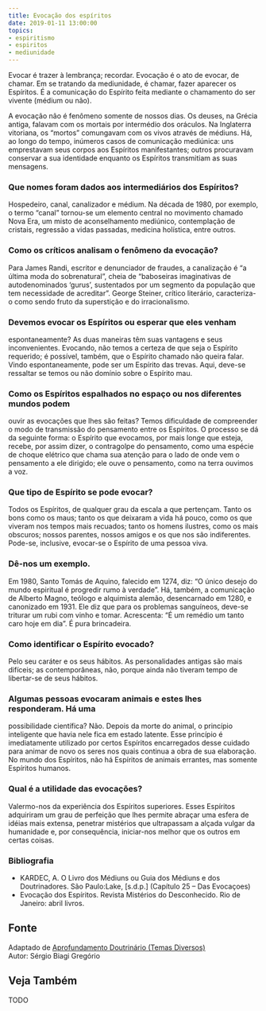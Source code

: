 ```yaml
---
title: Evocação dos espíritos
date: 2019-01-11 13:00:00
topics: 
- espiritismo
- espiritos
- mediunidade
---
```


Evocar é trazer à lembrança; recordar. Evocação é o ato de
evocar, de chamar. Em se tratando da mediunidade, é chamar, fazer
aparecer os Espíritos. É a comunicação do Espírito feita mediante o
chamamento do ser vivente (médium ou não).

A evocação não é fenômeno somente de nossos dias. Os deuses, na Grécia antiga,
falavam com os mortais por intermédio dos oráculos. Na Inglaterra vitoriana, os
“mortos” comungavam com os vivos através de médiuns. Há, ao longo do tempo,
inúmeros casos de comunicação mediúnica: uns emprestavam seus corpos aos
Espíritos manifestantes; outros procuravam conservar a sua identidade enquanto
os Espíritos transmitiam as suas mensagens.

### Que nomes foram dados aos intermediários dos Espíritos?
Hospedeiro, canal, canalizador e médium. Na década de 1980, por exemplo,
o termo “canal” tornou-se um elemento central no movimento chamado Nova
Era, um misto de aconselhamento mediúnico, contemplação de cristais,
regressão a vidas passadas, medicina holística, entre outros.

### Como os críticos analisam o fenômeno da evocação?
Para James Randi, escritor e denunciador de fraudes, a canalização é “a
última moda do sobrenatural”, cheia de “baboseiras imaginativas de
autodenominados ‘gurus’, sustentados por um segmento da população que
tem necessidade de acreditar”. George Steiner, crítico literário,
caracteriza-o como sendo fruto da superstição e do irracionalismo.

### Devemos evocar os Espíritos ou esperar que eles venham
espontaneamente?
As duas maneiras têm suas vantagens e seus inconvenientes. Evocando, não
temos a certeza de que seja o Espírito requerido; é possível, também,
que o Espírito chamado não queira falar. Vindo espontaneamente, pode ser
um Espírito das trevas. Aqui, deve-se ressaltar se temos ou não domínio
sobre o Espírito mau.

### Como os Espíritos espalhados no espaço ou nos diferentes mundos podem
ouvir as evocações que lhes são feitas?
Temos dificuldade de compreender o modo de transmissão do pensamento
entre os Espíritos. O processo se dá da seguinte forma: o Espírito que
evocamos, por mais longe que esteja, recebe, por assim dizer, o
contragolpe do pensamento, como uma espécie de choque elétrico que chama
sua atenção para o lado de onde vem o pensamento a ele dirigido; ele
ouve o pensamento, como na terra ouvimos a voz.

### Que tipo de Espírito se pode evocar?
Todos os Espíritos, de qualquer grau da escala a que pertençam. Tanto os
bons como os maus; tanto os que deixaram a vida há pouco, como os que
viveram nos tempos mais recuados; tanto os homens ilustres, como os mais
obscuros; nossos parentes, nossos amigos e os que nos são indiferentes.
Pode-se, inclusive, evocar-se o Espírito de uma pessoa viva.
### Dê-nos um exemplo.

Em 1980, Santo Tomás de Aquino, falecido em 1274, diz: “O único desejo
do mundo espiritual é progredir rumo à verdade”. Há, também, a
comunicação de Alberto Magno, teólogo e alquimista alemão, desencarnado
em 1280, e canonizado em 1931. Ele diz que para os problemas sanguíneos,
deve-se triturar um rubi com vinho e tomar. Acrescenta: “É um remédio um
tanto caro hoje em dia”. É pura brincadeira.

### Como identificar o Espírito evocado?
Pelo seu caráter e os seus hábitos. As personalidades antigas são mais
difíceis; as contemporâneas, não, porque ainda não tiveram tempo de
libertar-se de seus hábitos.

### Algumas pessoas evocaram animais e estes lhes responderam. Há uma
possibilidade científica?
Não. Depois da morte do animal, o princípio inteligente que havia nele
fica em estado latente. Esse princípio é imediatamente utilizado por
certos Espíritos encarregados desse cuidado para animar de novo os seres
nos quais continua a obra de sua elaboração. No mundo dos Espíritos, não
há Espíritos de animais errantes, mas somente Espíritos humanos.

### Qual é a utilidade das evocações?
Valermo-nos da experiência dos Espíritos superiores. Esses Espíritos
adquiriram um grau de perfeição que lhes permite abraçar uma esfera de
idéias mais extensa, penetrar mistérios que ultrapassam a alçada vulgar
da humanidade e, por consequência, iniciar-nos melhor que os outros em
certas coisas.


### Bibliografia
* KARDEC, A. O Livro dos Médiuns ou Guia dos Médiuns e dos Doutrinadores. São Paulo:Lake, \[s.d.p.\] (Capítulo 25 – Das Evocaçoes)
* Evocação dos Espíritos. Revista Mistérios do Desconhecido. Rio de Janeiro: abril livros.

## Fonte
Adaptado de [Aprofundamento Doutrinário (Temas Diversos)](https://sites.google.com/view/aprofundamentodoutrinario/evocação-dos-espíritos)  
Autor: Sérgio Biagi Gregório

## Veja Também
TODO


